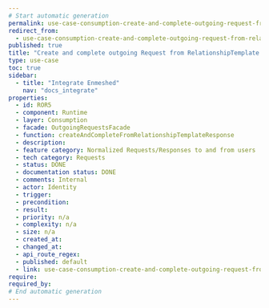 ```yaml
---
# Start automatic generation
permalink: use-case-consumption-create-and-complete-outgoing-request-from-relationshiptemplate-response
redirect_from:
  - use-case-consumption-create-and-complete-outgoing-request-from-relationshiptemplate-response
published: true
title: "Create and complete outgoing Request from RelationshipTemplate Response"
type: use-case
toc: true
sidebar:
  - title: "Integrate Enmeshed"
    nav: "docs_integrate"
properties:
  - id: ROR5
  - component: Runtime
  - layer: Consumption
  - facade: OutgoingRequestsFacade
  - function: createAndCompleteFromRelationshipTemplateResponse
  - description:
  - feature category: Normalized Requests/Responses to and from users
  - tech category: Requests
  - status: DONE
  - documentation status: DONE
  - comments: Internal
  - actor: Identity
  - trigger:
  - precondition:
  - result:
  - priority: n/a
  - complexity: n/a
  - size: n/a
  - created_at:
  - changed_at:
  - api_route_regex:
  - published: default
  - link: use-case-consumption-create-and-complete-outgoing-request-from-relationshiptemplate-response
require:
required_by:
# End automatic generation
---
```

